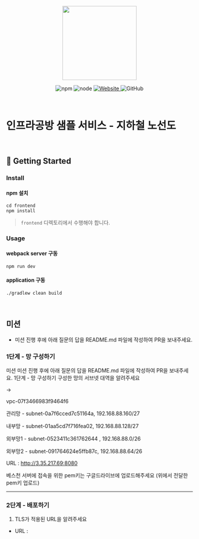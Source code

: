 <p align="center">
    <img width="200px;" src="https://raw.githubusercontent.com/woowacourse/atdd-subway-admin-frontend/master/images/main_logo.png"/>
</p>
<p align="center">
  <img alt="npm" src="https://img.shields.io/badge/npm-%3E%3D%205.5.0-blue">
  <img alt="node" src="https://img.shields.io/badge/node-%3E%3D%209.3.0-blue">
  <a href="https://edu.nextstep.camp/c/R89PYi5H" alt="nextstep atdd">
    <img alt="Website" src="https://img.shields.io/website?url=https%3A%2F%2Fedu.nextstep.camp%2Fc%2FR89PYi5H">
  </a>
  <img alt="GitHub" src="https://img.shields.io/github/license/next-step/atdd-subway-service">
</p>

<br>

# 인프라공방 샘플 서비스 - 지하철 노선도

<br>

## 🚀 Getting Started

### Install
#### npm 설치
```
cd frontend
npm install
```
> `frontend` 디렉토리에서 수행해야 합니다.

### Usage
#### webpack server 구동
```
npm run dev
```
#### application 구동
```
./gradlew clean build
```
<br>

## 미션

* 미션 진행 후에 아래 질문의 답을 README.md 파일에 작성하여 PR을 보내주세요.

### 1단계 - 망 구성하기
미션
미션 진행 후에 아래 질문의 답을 README.md 파일에 작성하여 PR을 보내주세요.
1단계 - 망 구성하기
구성한 망의 서브넷 대역을 알려주세요

->

vpc-07f3466983f9464f6

관리망 - subnet-0a7f6cced7c51164a, 192.168.88.160/27

내부망 - subnet-01aa5cd7f716fea02, 192.168.88.128/27

외부망1 - subnet-0523411c361762644   , 192.168.88.0/26

외부망2 - subnet-091764624e5ffb87c, 192.168.88.64/26

URL : http://3.35.217.69:8080

베스천 서버에 접속을 위한 pem키는 구글드라이브에 업로드해주세요 (위에서 전달한 pem키 업로드)

---

### 2단계 - 배포하기
1. TLS가 적용된 URL을 알려주세요

- URL : 
